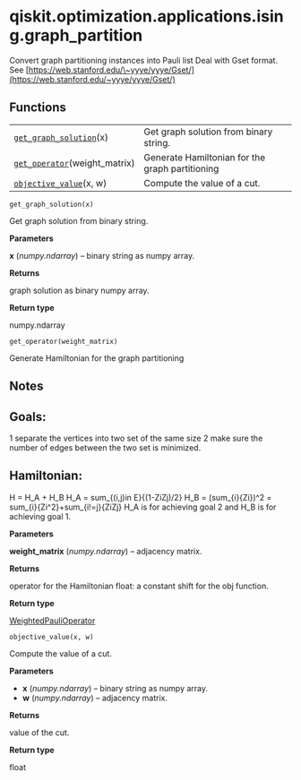 <span id="qiskit-optimization-applications-ising-graph-partition" />

# qiskit.optimization.applications.ising.graph\_partition

Convert graph partitioning instances into Pauli list Deal with Gset format. See [https://web.stanford.edu/\~yyye/yyye/Gset/](https://web.stanford.edu/~yyye/yyye/Gset/)

## Functions

|                                                                                                                                                                                   |                                                 |
| --------------------------------------------------------------------------------------------------------------------------------------------------------------------------------- | ----------------------------------------------- |
| [`get_graph_solution`](#qiskit.optimization.applications.ising.graph_partition.get_graph_solution "qiskit.optimization.applications.ising.graph_partition.get_graph_solution")(x) | Get graph solution from binary string.          |
| [`get_operator`](#qiskit.optimization.applications.ising.graph_partition.get_operator "qiskit.optimization.applications.ising.graph_partition.get_operator")(weight\_matrix)      | Generate Hamiltonian for the graph partitioning |
| [`objective_value`](#qiskit.optimization.applications.ising.graph_partition.objective_value "qiskit.optimization.applications.ising.graph_partition.objective_value")(x, w)       | Compute the value of a cut.                     |

<span id="undefined" />

`get_graph_solution(x)`

Get graph solution from binary string.

**Parameters**

**x** (*numpy.ndarray*) – binary string as numpy array.

**Returns**

graph solution as binary numpy array.

**Return type**

numpy.ndarray

<span id="undefined" />

`get_operator(weight_matrix)`

Generate Hamiltonian for the graph partitioning

## Notes

## Goals:

1 separate the vertices into two set of the same size 2 make sure the number of edges between the two set is minimized.

## Hamiltonian:

H = H\_A + H\_B H\_A = sum\_\{(i,j)in E}\{(1-ZiZj)/2} H\_B = (sum\_\{i}\{Zi})^2 = sum\_\{i}\{Zi^2}+sum\_\{i!=j}\{ZiZj} H\_A is for achieving goal 2 and H\_B is for achieving goal 1.

**Parameters**

**weight\_matrix** (*numpy.ndarray*) – adjacency matrix.

**Returns**

operator for the Hamiltonian float: a constant shift for the obj function.

**Return type**

[WeightedPauliOperator](qiskit.aqua.operators.legacy.WeightedPauliOperator#qiskit.aqua.operators.legacy.WeightedPauliOperator "qiskit.aqua.operators.legacy.WeightedPauliOperator")

<span id="undefined" />

`objective_value(x, w)`

Compute the value of a cut.

**Parameters**

*   **x** (*numpy.ndarray*) – binary string as numpy array.
*   **w** (*numpy.ndarray*) – adjacency matrix.

**Returns**

value of the cut.

**Return type**

float
